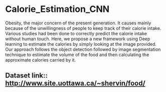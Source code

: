 # Calorie_Estimation_CNN
Obesity, the major concern of the present generation. It causes mainly because of the unwillingness of people to keep track of their calorie intake. Various studies had been done to correctly predict the calorie intake without human touch. Here, we propose a new framework using Deep learning to estimate the calories by simply looking at the image provided. Our approach follows the object detection followed by image segmentation technique to estimate the volume of the food and then calculating the approximate calories carried by it.
## Dataset link:: http://www.site.uottawa.ca/~shervin/food/

